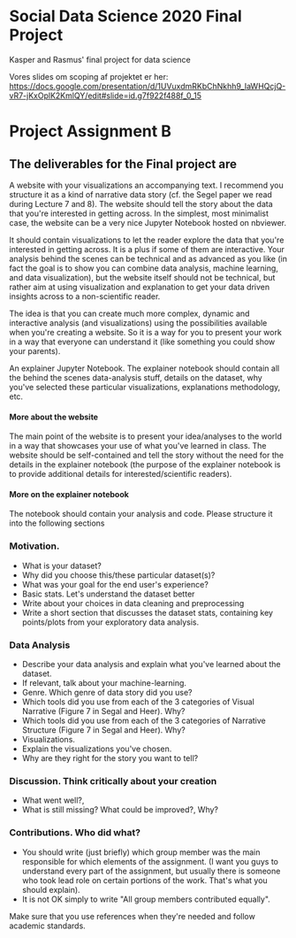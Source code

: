 # Social Data Science 2020 Final Project
Kasper and Rasmus' final project for data science

Vores slides om scoping af projektet er her: 
https://docs.google.com/presentation/d/1UVuxdmRKbChNkhh9_IaWHQcjQ-vR7-jKxOplK2KmlQY/edit#slide=id.g7f922f488f_0_15 

# Project Assignment B
## The deliverables for the Final project are

A website with your visualizations an accompanying text. I recommend you structure it as a kind of narrative data story (cf. the Segel paper we read during Lecture 7 and 8). The website should tell the story about the data that you're interested in getting across. In the simplest, most minimalist case, the website can be a very nice Jupyter Notebook hosted on nbviewer.

It should contain visualizations to let the reader explore the data that you're interested in getting across. It is a plus if some of them are interactive.
Your analysis behind the scenes can be technical and as advanced as you like (in fact the goal is to show you can combine data analysis, machine learning, and data visualization), but the website itself should not be technical, but rather aim at using visualization and explanation to get your data driven insights across to a non-scientific reader.

The idea is that you can create much more complex, dynamic and interactive analysis (and visualizations) using the possibilities available when you're creating a website. So it is a way for you to present your work in a way that everyone can understand it (like something you could show your parents).

An explainer Jupyter Notebook. The explainer notebook should contain all the behind the scenes data-analysis stuff, details on the dataset, why you've selected these particular visualizations, explanations methodology, etc.

#### More about the website
The main point of the website is to present your idea/analyses to the world in a way that showcases your use of what you've learned in class. The website should be self-contained and tell the story without the need for the details in the explainer notebook (the purpose of the explainer notebook is to provide additional details for interested/scientific readers).

#### More on the explainer notebook
The notebook should contain your analysis and code. Please structure it into the following sections

### Motivation.
- What is your dataset?
- Why did you choose this/these particular dataset(s)?
- What was your goal for the end user's experience?
- Basic stats. Let's understand the dataset better
- Write about your choices in data cleaning and preprocessing
- Write a short section that discusses the dataset stats, containing key points/plots from your exploratory data analysis.

### Data Analysis
- Describe your data analysis and explain what you've learned about the dataset.
- If relevant, talk about your machine-learning.
- Genre. Which genre of data story did you use?
- Which tools did you use from each of the 3 categories of Visual Narrative (Figure 7 in Segal and Heer). Why?
- Which tools did you use from each of the 3 categories of Narrative Structure (Figure 7 in Segal and Heer). Why?
- Visualizations.
- Explain the visualizations you've chosen.
- Why are they right for the story you want to tell?

### Discussion. Think critically about your creation
- What went well?,
- What is still missing? What could be improved?, Why?

### Contributions. Who did what?
- You should write (just briefly) which group member was the main responsible for which elements of the assignment. (I want you guys to understand every part of the assignment, but usually there is someone who took lead role on certain portions of the work. That's what you should explain).
- It is not OK simply to write "All group members contributed equally".

Make sure that you use references when they're needed and follow academic standards.
